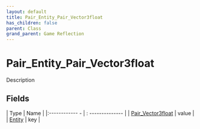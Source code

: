 ```yaml
---
layout: default
title: Pair_Entity_Pair_Vector3float
has_children: false
parent: Class
grand_parent: Game Reflection
---
```

# Pair_Entity_Pair_Vector3float
Description 

## Fields
| Type | Name |
|:------------ - | : -------------- |
| [Pair_Vector3float](game-reflection/classes/pair__vector3float.md) | value |
| [Entity](game-reflection/classes/entity.md) | key |
